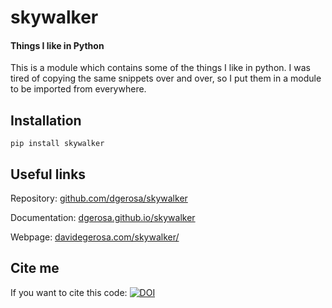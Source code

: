 # skywalker

#### Things I like in Python

This is a module which contains some of the things I like in python. I was tired of copying the same snippets over and over, so I put them in a module to be imported from everywhere.

## Installation

    pip install skywalker

## Useful links

Repository:
[github.com/dgerosa/skywalker](https://github.com/dgerosa/skywalker)

Documentation:
[dgerosa.github.io/skywalker](http://dgerosa.github.io/skywalker)

Webpage:
[davidegerosa.com/skywalker/](https://davidegerosa.com/skywalker/)

## Cite me

If you want to cite this code: [![DOI](https://zenodo.org/badge/134632789.svg)](https://zenodo.org/badge/latestdoi/134632789)




